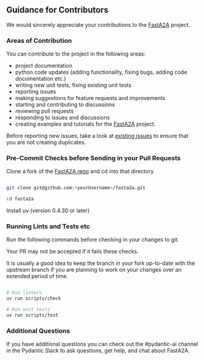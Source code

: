 ## Guidance for Contributors

We would sincerely appreciate your contributions to the [FastA2A](https://ai.pydantic.dev/a2a/) project.

### Areas of Contribution

You can contribute to the project in the following areas:
- project documentation
- python code updates (adding functionality, fixing bugs, adding code documentation etc.)
- writing new unit tests, fixing existing unit tests
- reporting issues
- making suggestions for feature requests and improvements
- starting and contributing to discussions
- reviewing pull requests
- responding to issues and discussions
- creating examples and tutorials for the [FastA2A](https://ai.pydantic.dev/a2a/) project.

Before reporting new issues, take a look at [existing issues](https://github.com/pydantic/fasta2a/issues) to ensure that you are not creating duplicates.

### Pre-Commit Checks before Sending in your Pull Requests

Clone a fork of the [FastA2A repo](https://github.com/pydantic/fasta2a/fork) and cd into that directory

```bash

git clone git@github.com:<yourUsername>/fasta2a.git

cd fasta2a 

```

Install uv (version 0.4.30 or later)

### Running Lints and Tests etc

Run the following commands before checking in your changes to git. 

Your PR may not be accepted if it fails these checks.

It is usually a good idea to keep the branch in your fork up-to-date with the upstream branch if you are planning 
to work on your changes over an extended period of time.

```bash

# Run linters
uv run scripts/check

# Run unit tests
uv run scripts/test

```

### Additional Questions

If you have additional questions you can check out the #pydantic-ai channel in the Pydantic Slack to ask questions, get help, and chat about FastA2A.


